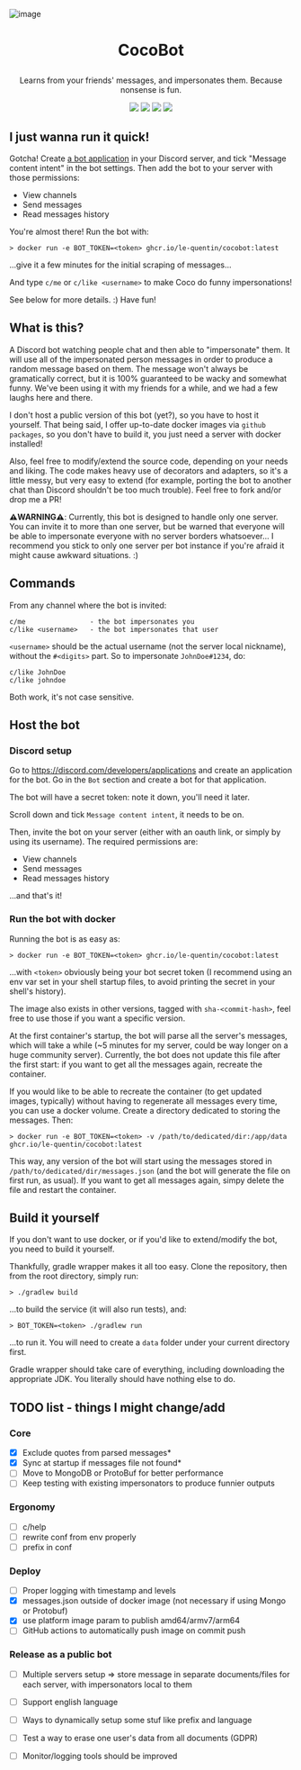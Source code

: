 ![image](https://user-images.githubusercontent.com/6195955/222922200-45035f29-aaf9-4738-92e5-e9ce6313c687.png)


# <p align=center>CocoBot</p>

<p align=center>Learns from your friends' messages, and impersonates them. Because nonsense is fun.</p>
<p align=center><img src="https://img.shields.io/badge/Arch-AMD%20%F0%9F%92%BB-yellow"/> <img src="https://img.shields.io/badge/Arch-ARM%F0%9F%8D%87-yellow"/> <img src="https://img.shields.io/github/license/le-quentin/cocobot"/> <img src="https://img.shields.io/tokei/lines/github/le-quentin/CocoBot"/></p>

## I just wanna run it quick!

Gotcha! Create [a bot application](https://discord.com/developers/docs/getting-started#creating-an-app) in your Discord server, and tick "Message content intent" in the bot settings. Then add the bot to your server with those permissions:
- View channels
- Send messages
- Read messages history

You're almost there! Run the bot with:

```shell
> docker run -e BOT_TOKEN=<token> ghcr.io/le-quentin/cocobot:latest
```

...give it a few minutes for the initial scraping of messages...

And type `c/me` or `c/like <username>` to make Coco do funny impersonations!

See below for more details. :) Have fun!

## What is this?
A Discord bot watching people chat and then able to "impersonate" them. It will use all of the impersonated person
messages in order to produce a random message based on them. The message won't always be gramatically correct, but it is 100% guaranteed to be wacky and somewhat funny.
We've been using it with my friends for a while, and we had a few laughs here and there. 

I don't host a public version of this bot (yet?), so you have to host it yourself. That being said, I offer up-to-date docker images via `github packages`, so you don't have
to build it, you just need a server with docker installed!

Also, feel free to modify/extend the source code, depending on your needs and liking. The code makes heavy use of decorators and adapters, so it's a little messy, but very easy to extend (for example, porting the bot to another chat than Discord shouldn't be too much trouble). Feel free to fork and/or drop me a PR! 

**⚠️WARNING⚠️**: Currently, this bot is designed to handle only one server. You can invite it to more than one server, but be warned that everyone will be able to impersonate everyone with no server borders whatsoever... I recommend you stick to only one server per bot instance if you're afraid it might cause awkward situations. :)

## Commands 

From any channel where the bot is invited:
```
c/me                - the bot impersonates you
c/like <username>   - the bot impersonates that user
```

`<username>` should be the actual username (not the server local nickname), without the `#<digits>` part. So to impersonate `JohnDoe#1234`, do:
```
c/like JohnDoe
c/like johndoe
```

Both work, it's not case sensitive.

## Host the bot

### Discord setup 

Go to https://discord.com/developers/applications and create an application for the bot. Go in the `Bot` section and create a bot for that application. 

The bot will have a secret token: note it down, you'll need it later.

Scroll down and tick `Message content intent`, it needs to be on.

Then, invite the bot on your server (either with an oauth link, or simply by using its username). The required permissions are: 
- View channels
- Send messages
- Read messages history

...and that's it!

### Run the bot with docker 

Running the bot is as easy as: 
```shell
> docker run -e BOT_TOKEN=<token> ghcr.io/le-quentin/cocobot:latest
```

...with `<token>` obviously being your bot secret token (I recommend using an env var set in your shell startup files, to avoid printing the secret in your shell's history).

The image also exists in other versions, tagged with `sha-<commit-hash>`, feel free to use those if you want a specific version.

At the first container's startup, the bot will parse all the server's messages, which will take a while (~5 minutes for my server, could be way longer on a huge community server). Currently, the bot does not update this file after the first start: if you want to get all the messages again, recreate the container.

If you would like to be able to recreate the container (to get updated images, typically) without having to regenerate all messages every time, you can use a docker volume. Create a directory dedicated to storing the messages. Then:

```shell
> docker run -e BOT_TOKEN=<token> -v /path/to/dedicated/dir:/app/data ghcr.io/le-quentin/cocobot:latest
```

This way, any version of the bot will start using the messages stored in `/path/to/dedicated/dir/messages.json` (and the bot will generate the file on first run, as usual). If you want to get all messages again, simpy delete the file and restart the container.

## Build it yourself

If you don't want to use docker, or if you'd like to extend/modify the bot, you need to build it yourself.

Thankfully, gradle wrapper makes it all too easy. Clone the repository, then from the root directory, simply run:

```shell
> ./gradlew build
```

...to build the service (it will also run tests), and:

```shell
> BOT_TOKEN=<token> ./gradlew run
```

...to run it. You will need to create a `data` folder under your current directory first.

Gradle wrapper should take care of everything, including downloading the appropriate JDK. You literally should have nothing else to do.

## TODO list - things I might change/add

### Core
- [x] Exclude quotes from parsed messages*
- [x] Sync at startup if messages file not found*
- [ ] Move to MongoDB or ProtoBuf for better performance
- [ ] Keep testing with existing impersonators to produce funnier outputs

### Ergonomy
- [ ] c/help
- [ ] rewrite conf from env properly
- [ ] prefix in conf

### Deploy
- [ ] Proper logging with timestamp and levels
- [x] messages.json outside of docker image (not necessary if using Mongo or Protobuf)
- [x] use platform image param to publish amd64/armv7/arm64
- [ ] GitHub actions to automatically push image on commit push

### Release as a public bot
- [ ] Multiple servers setup => store message in separate documents/files for each server, with impersonators local to them
- [ ] Support english language
- [ ] Ways to dynamically setup some stuf like prefix and language
- [ ] Test a way to erase one user's data from all documents (GDPR)
- [ ] Monitor/logging tools should be improved

